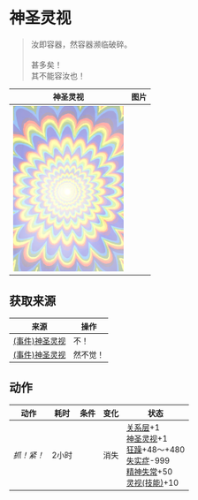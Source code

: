 # 神圣灵视  
> 汝即容器，然容器濒临破碎。<br><br>甚多矣！<br>其不能容汝也！  
  
  神圣灵视  |   图片   
 ----  |  ----:   
   |  <img decoding="async" src="Sprite/God.png" href="a.md" style="max-width:300px;max-height:300px;">   
  
## 获取来源  
来源  |  操作  
----  |  ----  
[(事件)神圣灵视](Event_GodExperience1f.md)  |  不！  
[(事件)神圣灵视](Event_HuntedExperience1f.md)  |  然不觉！  
## 动作  
动作  |  耗时  |  条件  |  变化  |  状态  
----  |  ----  |  ----  |  ----  |  ----  
<i>抓！紧！</i><br>  |  2小时  |    |  消失  |  [关系层](RelationalLayer.md)+1<br>[神圣灵视](GodInsight.md)+1<br>[狂躁](Mania.md)+48～+480<br>[失实症](Derealization.md)-999<br>[精神失常](MindState.md)+50<br>[灵视(技能)](Skill_Insight.md)+10  

